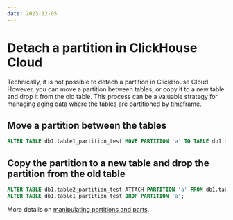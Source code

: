 ```yaml
---
date: 2023-12-05
---
```


# Detach a partition in ClickHouse Cloud

Technically, it is not possible to detach a partition in ClickHouse Cloud. However, you can move a partition between tables, or copy it to a new table and drop it from the old table. This process can be a valuable strategy for managing aging data where the tables are partitioned by timeframe. 

## Move a partition between the tables

```sql
ALTER TABLE db1.table1_partition_test MOVE PARTITION 'a' TO TABLE db1.table2_partition_test;
```

## Copy the partition to a new table and drop the partition from the old table

```sql
ALTER TABLE db1.table2_partition_test ATTACH PARTITION 'a' FROM db1.table1_partition_test;
ALTER TABLE db1.table1_partition_test DROP PARTITION 'a';
```

More details on [manipulating partitions and parts](../docs/en/sql-reference/statements/alter/partition.md).
